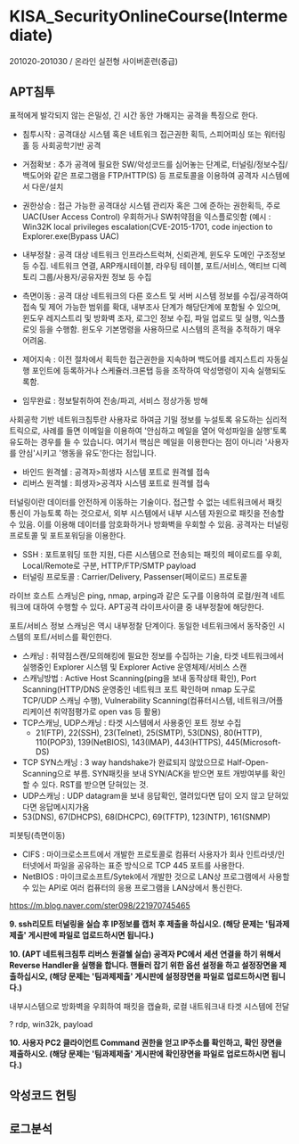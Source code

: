 # KISA_SecurityOnlineCourse(Intermediate)

201020-201030 / 온라인 실전형 사이버훈련(중급)

  

## APT침투

표적에게 발각되지 않는 은밀성, 긴 시간 동안 가해지는 공격을 특징으로 한다.

- 침투시작 : 공격대상 시스템 혹은 네트워크 접근권한 획득, 스피어피싱 또는 워터링홀 등 사회공학기반 공격

- 거점확보 : 추가 공격에 필요한 SW/악성코드를 심어놓는 단계로, 터널링/정보수집/백도어와 같은 프로그램을 FTP/HTTP(S) 등 프로토콜을 이용하여 공격자 시스템에서 다운/설치

- 권한상승 : 접근 가능한 공격대상 시스템 관리자 혹은 그에 준하는 권한획득, 주로 UAC(User Access Control) 우회하거나 SW취약점을 익스플로잇함 (예시 : Win32K local privileges escalation(CVE-2015-1701, code injection to Explorer.exe(Bypass UAC)

- 내부정찰 : 공격 대상 네트워크 인프라스트럭쳐, 신뢰관계, 윈도우 도메인 구조정보 등 수집. 네트워크 연결, ARP캐시테이블, 라우팅 테이블, 포트/서비스, 액티브 디렉토리 그룹/사용자/공유자원 정보 등 수집

- 측면이동 : 공격 대상 네트워크의 다른 호스트 및 서버 시스템 정보를 수집/공격하여 접속 및 제어 가능한 범위를 확대, 내부조사 단계가 해당단계에 포함될 수 있으며, 윈도우 레지스트리 및 방화벽 조자, 로그인 정보 수집, 파일 업로드 및 실행, 익스플로잇 등을 수행함. 윈도우 기본명령을 사용하므로 시스템의 흔적을 추적하기 매우 어려움.

- 제어지속 : 이전 절차에서 획득한 접근권한을 지속하며 백도어를 레지스트리 자동실행 포인트에 등록하거나 스케쥴러.크론탭 등을 조작하여 악성명령이 지속 실행되도록함.

- 임무완료 : 정보탈취하여 전송/파괴, 서비스 정상가동 방해

  

사회공학 기반 네트워크침투란 사용자로 하여금 기밀 정보를 누설토록 유도하는 심리적 트릭으로, 사례를 들면 이메일을 이용하여 '안심하고 메일을 열어 악성파일을 실행'토록 유도하는 경우를 들 수 있습니다. 여기서 핵심은 메일을 이용한다는 점이 아니라 '사용자를 안심'시키고 '행동을 유도'한다는 점입니다.

- 바인드 원격쉘 : 공격자>희생자 시스템 포트로 원격쉘 접속
- 리버스 원격쉘 : 희생자>공격자 시스템 포트로 원격쉘 접속

  

터널링이란 데이터를 안전하게 이동하는 기술이다. 접근할 수 없는 네트워크에서 패킷 통신이 가능토록 하는 것으로서, 외부 시스템에서 내부 시스템 자원으로 패킷을 전송할 수 있음. 이를 이용해 데이터를 암호화하거나 방화벽을 우회할 수 있음. 공격자는 터널링 프로토콜 및 포트포워딩을 이용한다.

- SSH : 포트포워딩 또한 지원, 다른 시스템으로 전송되는 패킷의 페이로드를 우회, Local/Remote로 구분, HTTP/FTP/SMTP payload
- 터널링 프로토콜 : Carrier/Delivery, Passenser(페이로드) 프로토콜

  

라이브 호스트 스캐닝은 ping, nmap, arping과 같은 도구를 이용하여 로컬/원격 네트워크에 대하여 수행할 수 있다. APT공격 라이프사이클 중 내부정찰에 해당한다.

  

포트/서비스 정보 스캐닝은 역시 내부정찰 단계이다. 동일한 네트워크에서 동작중인 시스템의 포트/서비스를 확인한다. 

- 스캐닝 : 취약점스캔/모의해킹에 필요한 정보를 수집하는 기술, 타겟 네트워크에서 실행중인 Explorer 시스템 및 Explorer Active 운영체제/서비스 스캔
- 스캐닝방법 : Active Host Scanning(ping을 보내 동작상태 확인), Port Scanning(HTTP/DNS 운영중인 네트워크 포트 확인하며 nmap 도구로 TCP/UDP 스캐닝 수행), Vulnerability Scanning(컴퓨터시스템, 네트워크/어플리케이션 취약점평가로 open vas 등 활용)
- TCP스캐닝, UDP스캐닝 : 타겟 시스템에서 사용중인 포트 정보 수집
  - 21(FTP), 22(SSH), 23(Telnet), 25(SMTP), 53(DNS), 80(HTTP), 110(POP3), 139(NetBIOS), 143(IMAP), 443(HTTPS), 445(Microsoft-DS)
- TCP SYN스캐닝 : 3 way handshake가 완료되지 않았으므로 Half-Open-Scanning으로 부름. SYN패킷을 보내 SYN/ACK을 받으면 포트 개방여부를 확인할 수 있다. RST를 받으면 닫혀있는 것.
- UDP스캐닝 : UDP datagram을 보내 응답확인, 열려있다면 답이 오지 않고 닫혀있다면 응답메시지가옴
- 53(DNS), 67(DHCPS), 68(DHCPC), 69(TFTP), 123(NTP), 161(SNMP)

  

피봇팅(측면이동)

- CIFS : 마이크로소프트에서 개발한 프로토콜로 컴퓨터 사용자가 회사 인트라넷/인터넷에서 파일을 공유하는 표준 방식으로 TCP 445 포트를 사용한다.
- NetBIOS : 마이크로소프트/Sytek에서 개발한 것으로 LAN상 프로그램에서 사용할 수 있는 API로 여러 컴퓨터의 응용 프로그램을 LAN상에서 통신한다.













https://m.blog.naver.com/ster098/221970745465

**9. ssh리모트 터널링을 실습 후 IP정보를 캡처 후 제출을 하십시오. (해당 문제는 '팀과제제출' 게시판에 파일로 업로드하시면 됩니다.)**

**10. (APT 네트워크침투 리버스 원결쉘 실습) 공격자 PC에서 세션 연결을 하기 위해서 Reverse Handler을 실행을 합니다. 핸들러 잡기 위한 옵션 설정을 하고 설정장면을 제출하십시오, (해당 문제는 '팀과제제출' 게시판에 설정장면을 파일로 업로드하시면 됩니다.)**

내부시스템으로 방화벽을 우회하여 패킷을 캡슐화, 로컬 내트워크내 타겟 시스템에 전달

? rdp, win32k, payload

**10. 사용자 PC2 클라이언트 Command 권한을 얻고 IP주소를 확인하고, 확인 장면을 제출하시오. (해당 문제는 '팀과제제출' 게시판에 확인장면을 파일로 업로드하시면 됩니다.)**





## 악성코드 헌팅











## 로그분석











